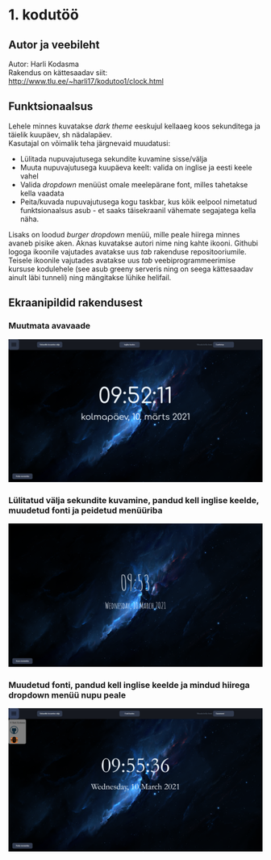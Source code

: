 # 1. kodutöö

## Autor ja veebileht

Autor: Harli Kodasma  
Rakendus on kättesaadav siit: http://www.tlu.ee/~harli17/kodutoo1/clock.html

## Funktsionaalsus

Lehele minnes kuvatakse _dark theme_ eeskujul kellaaeg koos sekunditega ja täielik kuupäev, sh nädalapäev.  
Kasutajal on võimalik teha järgnevaid muudatusi:
* Lülitada nupuvajutusega sekundite kuvamine sisse/välja
* Muuta nupuvajutusega kuupäeva keelt: valida on inglise ja eesti keele vahel
* Valida _dropdown_ menüüst omale meelepärane font, milles tahetakse kella vaadata
* Peita/kuvada nupuvajutusega kogu taskbar, kus kõik eelpool nimetatud funktsionaalsus asub - et saaks täisekraanil vähemate segajatega kella näha.  

Lisaks on loodud _burger dropdown_ menüü, mille peale hiirega minnes avaneb pisike aken. Aknas kuvatakse autori nime ning kahte ikooni. Githubi logoga ikoonile vajutades avatakse uus _tab_ rakenduse repositooriumile. Teisele ikoonile vajutades avatakse uus _tab_ veebiprogrammeerimise kursuse kodulehele (see asub greeny serveris ning on seega kättesaadav ainult läbi tunneli) ning mängitakse lühike helifail.

## Ekraanipildid rakendusest

### Muutmata avavaade

![Esimene screenshot](screenshots/screen1.png)

### Lülitatud välja sekundite kuvamine, pandud kell inglise keelde, muudetud fonti ja peidetud menüüriba

![Teine screenshot](screenshots/screen2.png)

### Muudetud fonti, pandud kell inglise keelde ja mindud hiirega dropdown menüü nupu peale

![Kolmas screenshot](screenshots/screen3.png)